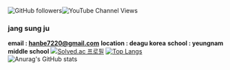 <img alt="GitHub followers" src="https://img.shields.io/github/followers/sungjujjang"><img alt="YouTube Channel Views" src="https://img.shields.io/youtube/channel/views/UCH9QOF2Czyyq-sTCJy2kf2A">
### jang sung ju

**email : hanbe7220@gmail.com**
**location : deagu korea**
**school : yeungnam middle school**
[![Solved.ac 프로필](http://mazassumnida.wtf/api/generate_badge?boj=victory8701)](https://solved.ac/victory8701)  [![Top Langs](https://github-readme-stats.vercel.app/api/top-langs/?username=sungjujjang&langs_count=8)](https://github.com/sungjujjang/github-readme-stats)
<br>
![Anurag's GitHub stats](https://github-readme-stats.vercel.app/api?username=sungjujjang&show_icons=true&theme=radical)
<br>
